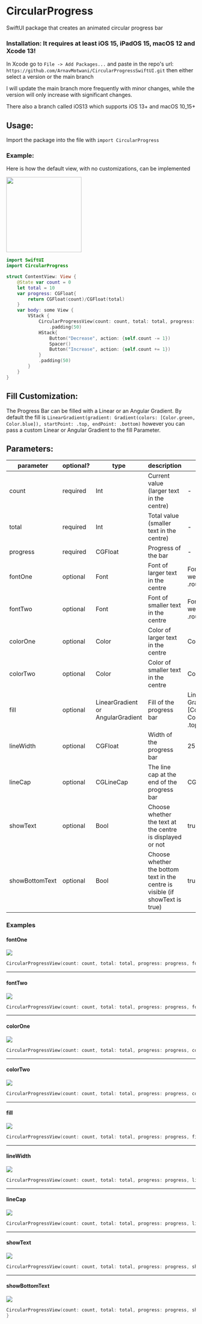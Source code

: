 # CircularProgress

SwiftUI package that creates an animated circular progress bar

### Installation: It requires at least iOS 15, iPadOS 15, macOS 12 and Xcode 13!

In Xcode go to `File -> Add Packages...` and paste in the repo's url: `https://github.com/ArnavMotwani/CircularProgressSwiftUI.git` then either select a version or the main branch

I will update the main branch more frequently with minor changes, while the version will only increase with significant changes.

There also a branch called iOS13 which supports iOS 13+ and macOS 10_15+

## Usage:

Import the package into the file with  `import CircularProgress`

### Example:
Here is how the default view, with no customizations, can be implemented

<p float="center">
  <img src="./Gifs/example.gif" width="200" />
</p>

```swift
import SwiftUI
import CircularProgress

struct ContentView: View {
    @State var count = 0
    let total = 10
    var progress: CGFloat{
        return CGFloat(count)/CGFloat(total)
    }
    var body: some View {
        VStack {
            CircularProgressView(count: count, total: total, progress: progress)
                .padding(50)
            HStack{
                Button("Decrease", action: {self.count -= 1})
                Spacer()
                Button("Increase", action: {self.count += 1})
            }
            .padding(50)
        }
    }
}

```
## Fill Customization:
The Progress Bar can be filled with a Linear or an Angular Gradient. By default the fill is `LinearGradient(gradient: Gradient(colors: [Color.green, Color.blue]), startPoint: .top, endPoint: .bottom)` however you can pass a custom Linear or Angular Gradient to the fill Parameter.

## Parameters:

| parameter      | optional? | type                              | description                                                                   | default                                                                                                    |
|----------------|-----------|-----------------------------------|-------------------------------------------------------------------------------|------------------------------------------------------------------------------------------------------------|
| count          | required  | Int                               | Current value (larger text in the centre)                                     | -                                                                                                          |
| total          | required  | Int                               | Total value (smaller text in the centre)                                      | -                                                                                                          |
| progress       | required  | CGFloat                           | Progress of the bar                                                           | -                                                                                                          |
| fontOne        | optional  | Font                              | Font of larger text in the centre                                             | Font.system(size: 75, weight: .bold, design: .rounded)                                                     |
| fontTwo        | optional  | Font                              | Font of smaller text in the centre                                            | Font.system(size: 25, weight: .bold, design: .rounded)                                                     |
| colorOne       | optional  | Color                             | Color of larger text in the centre                                            | Color.primary                                                                                              |
| colorTwo       | optional  | Color                             | Color of smaller text in the centre                                           | Color.gray                                                                                                 |
| fill           | optional  | LinearGradient or AngularGradient | Fill of the progress bar                                                      | LinearGradient(gradient: Gradient(colors: [Color.green, Color.blue]), startPoint: .top, endPoint: .bottom) |
| lineWidth      | optional  | CGFloat                           | Width of the progress bar                                                     | 25.0                                                                                                       |
| lineCap        | optional  | CGLineCap                         | The line cap at the end of the progress bar                                   | CGLineCap.round                                                                                            |
| showText       | optional  | Bool                              | Choose whether the text at the centre is displayed or not                     | true                                                                                                       |
| showBottomText | optional  | Bool                              | Choose whether the bottom text in the centre is visible (if showText is true) | true                                                                                                       |

### Examples

#### fontOne
<p float="center">
  <img src="./Images/FontOne.png" />
</p>

```swift
CircularProgressView(count: count, total: total, progress: progress, fontOne: Font.title.bold())
```
---
#### fontTwo
<p float="center">
  <img src="./Images/FontTwo.png" />
</p>

```swift
CircularProgressView(count: count, total: total, progress: progress, fontTwo: Font.title2)
```
---
#### colorOne
<p float="center">
  <img src="./Images/ColorOne.png" />
</p>

```swift
CircularProgressView(count: count, total: total, progress: progress, colorOne: Color.blue)
```
---
#### colorTwo
<p float="center">
  <img src="./Images/ColorTwo.png" />
</p>

```swift
CircularProgressView(count: count, total: total, progress: progress, colorTwo: Color.blue)
```
---
#### fill
<p float="center">
  <img src="./Images/Fill.png" />
</p>

```swift
CircularProgressView(count: count, total: total, progress: progress, fill: LinearGradient(gradient: Gradient(colors: [Color.red, Color.blue]), startPoint: .leading, endPoint: .trailing))
```
---
#### lineWidth
<p float="center">
  <img src="./Images/LineWidth.png" />
</p>

```swift
CircularProgressView(count: count, total: total, progress: progress, lineWidth: 50)
```
---
#### lineCap
<p float="center">
  <img src="./Images/LineCap.png" />
</p>

```swift
CircularProgressView(count: count, total: total, progress: progress, lineCap: CGLineCap.square)
```
---
#### showText
<p float="center">
  <img src="./Images/ShowText.png" />
</p>

```swift
CircularProgressView(count: count, total: total, progress: progress, showText: false)
```
---
#### showBottomText
<p float="center">
  <img src="./Images/ShowBottomText.png" />
</p>

```swift
CircularProgressView(count: count, total: total, progress: progress, showBottomText: false)
}
```


